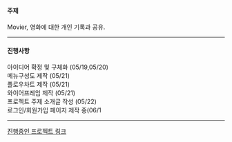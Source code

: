 #### 주제


Movier, 영화에 대한 개인 기록과 공유.

---
#### 진행사항
아이디어 확정 및 구체화 (05/19,05/20)<br>
메뉴구성도 제작 (05/21)<br>
플로우차트 제작 (05/21)<br>
와이어프레임 제작 (05/21)<br>
프로젝트 주제 소개글 작성 (05/22) <br>
로그인/회원가입 페이지 제작 중(06/1


---

[진행중인 프로젝트 링크](http://127.0.0.1:5500/Login.html)
